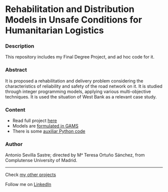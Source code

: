 # Rehabilitation and Distribution Models in Unsafe Conditions for Humanitarian Logistics

### Description
This repository includes my Final Degree Project, and ad hoc code for it.

### Abstract
It is proposed a rehabilitation and delivery problem considering the characteristics of reliability and safety of the road network on it.
It is studied through integer programming models, applying various multi-objective techniques.
It is used the situation of West Bank as a relevant case study.

### Content
- Read full project [here](https://github.com/asevillasastre/UCM-Rehabilitation-and-Distribution-Models/blob/main/TFG-Antonio-Sevila-Sastre.pdf)
- Models are [formulated in GAMS](https://github.com/asevillasastre/UCM-Rehabilitation-and-Distribution-Models/tree/main/src/gams)
- There is some [auxiliar Python code](https://github.com/asevillasastre/UCM-Rehabilitation-and-Distribution-Models/tree/main/src/python)

### Author
Antonio Sevilla Sastre; directed by Mᵃ Teresa Ortuño Sánchez, from Complutense University of Madrid.

-----------------------------------------------------------------------------

Check [my other projects](https://github.com/asevillasastre)

Follow me on [LinkedIn](https://www.linkedin.com/in/asevillasastre/)
